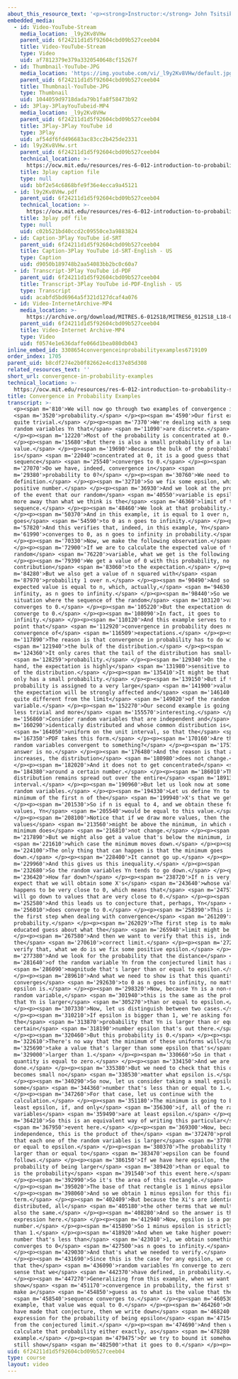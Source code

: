 ```yaml
---
about_this_resource_text: '<p><strong>Instructor:</strong> John Tsitsiklis</p>'
embedded_media:
  - id: Video-YouTube-Stream
    media_location: _l9y2Kv8VHw
    parent_uid: 6f24211d1d5f92604cbd09b527ceeb04
    title: Video-YouTube-Stream
    type: Video
    uid: af7812379e379a3320540648cf15267f
  - id: Thumbnail-YouTube-JPG
    media_location: 'https://img.youtube.com/vi/_l9y2Kv8VHw/default.jpg'
    parent_uid: 6f24211d1d5f92604cbd09b527ceeb04
    title: Thumbnail-YouTube-JPG
    type: Thumbnail
    uid: 1044059d9718dada79b1fa8f58473b92
  - id: 3Play-3PlayYouTubeid-MP4
    media_location: _l9y2Kv8VHw
    parent_uid: 6f24211d1d5f92604cbd09b527ceeb04
    title: 3Play-3Play YouTube id
    type: 3Play
    uid: af54df6fd496683ac83cc2b425de2331
  - id: l9y2Kv8VHw.srt
    parent_uid: 6f24211d1d5f92604cbd09b527ceeb04
    technical_location: >-
      https://ocw.mit.edu/resources/res-6-012-introduction-to-probability-spring-2018/part-ii-inference-limit-theorems/convergence-in-probability-examples/l9y2Kv8VHw.srt
    title: 3play caption file
    type: null
    uid: bbf2e54c6868bfe9f36e4ecca9a45121
  - id: l9y2Kv8VHw.pdf
    parent_uid: 6f24211d1d5f92604cbd09b527ceeb04
    technical_location: >-
      https://ocw.mit.edu/resources/res-6-012-introduction-to-probability-spring-2018/part-ii-inference-limit-theorems/convergence-in-probability-examples/l9y2Kv8VHw.pdf
    title: 3play pdf file
    type: null
    uid: c02b521bd40ccd2c09550ce3a9883824
  - id: Caption-3Play YouTube id-SRT
    parent_uid: 6f24211d1d5f92604cbd09b527ceeb04
    title: Caption-3Play YouTube id-SRT-English - US
    type: Caption
    uid: d9050b189748b2aa54083bb2bc0c60a7
  - id: Transcript-3Play YouTube id-PDF
    parent_uid: 6f24211d1d5f92604cbd09b527ceeb04
    title: Transcript-3Play YouTube id-PDF-English - US
    type: Transcript
    uid: acabfd5bd6964a5f321d127dcaf4a076
  - id: Video-InternetArchive-MP4
    media_location: >-
      https://archive.org/download/MITRES.6-012S18/MITRES6_012S18_L18-07_300k.mp4
    parent_uid: 6f24211d1d5f92604cbd09b527ceeb04
    title: Video-Internet Archive-MP4
    type: Video
    uid: f0574e1e636daffe066d1bea080db043
inline_embed_id: 3308654convergenceinprobabilityexamples6719109
order_index: 1705
parent_uid: b8cdf274e2b0f82662e4cd137e85d308
related_resources_text: ''
short_url: convergence-in-probability-examples
technical_location: >-
  https://ocw.mit.edu/resources/res-6-012-introduction-to-probability-spring-2018/part-ii-inference-limit-theorems/convergence-in-probability-examples
title: Convergence in Probability Examples
transcript: >-
  <p><span m='810'>We will now go through two examples of convergence in</span>
  <span m='3520'>probability.</span> </p><p><span m='4590'>Our first example is
  quite trivial.</span> </p><p><span m='7370'>We're dealing with a sequence of
  random variables Yn that</span> <span m='11090'>are discrete.</span>
  </p><p><span m='12220'>Most of the probability is concentrated at 0.</span>
  </p><p><span m='15680'>But there is also a small probability of a large
  value.</span> </p><p><span m='19690'>Because the bulk of the probability mass
  is</span> <span m='22040'>concentrated at 0, it is a good guess that this
  sequence</span> <span m='25540'>converges to 0.</span> </p><p><span
  m='27070'>Do we have, indeed, convergence in</span> <span
  m='29380'>probability to 0?</span> </p><p><span m='30760'>We need to check the
  definition.</span> </p><p><span m='32710'>So we fix some epsilon, which is a
  positive number.</span> </p><p><span m='36930'>And we look at the probability
  of the event that our random</span> <span m='40550'>variable is epsilon or
  more away than what we think is the</span> <span m='46360'>limit of that
  sequence.</span> </p><p><span m='48460'>We look at that probability.</span>
  </p><p><span m='50370'>And in this example, it is equal to 1 over n, which
  goes</span> <span m='54590'>to 0 as n goes to infinity.</span> </p><p><span
  m='57820'>And this verifies that, indeed, in this example, Yn</span> <span
  m='61990'>converges to 0, as n goes to infinity in probability.</span>
  </p><p><span m='70330'>Now, we make the following observation.</span>
  </p><p><span m='72900'>If we are to calculate the expected value of this
  random</span> <span m='76220'>variable, what we get is the following.</span>
  </p><p><span m='79390'>We get a value of 0 with this probability, no
  contribution</span> <span m='83060'>to the expectation.</span> </p><p><span
  m='84280'>But we also get a value of n squared with</span> <span
  m='87970'>probability 1 over n.</span> </p><p><span m='90490'>And so the
  expected value is equal to n, which, actually,</span> <span m='94630'>goes to
  infinity, as n goes to infinity.</span> </p><p><span m='98440'>So we have a
  situation where the sequence of the random</span> <span m='103120'>variables
  converges to 0.</span> </p><p><span m='105220'>But the expectation does not
  converge to 0.</span> </p><p><span m='108090'>In fact, it goes to
  infinity.</span> </p><p><span m='110120'>And this example serves to make the
  point that</span> <span m='112920'>convergence in probability does not imply
  convergence of</span> <span m='116509'>expectations.</span> </p><p><span
  m='117890'>The reason is that convergence in probability has to do with</span>
  <span m='121940'>the bulk of the distribution.</span> </p><p><span
  m='124360'>It only cares that the tail of the distribution has small</span>
  <span m='128259'>probability.</span> </p><p><span m='129340'>On the other
  hand, the expectation is highly</span> <span m='131980'>sensitive to the tail
  of the distribution.</span> </p><p><span m='135410'>It might be that the tail
  only has a small probability.</span> </p><p><span m='139150'>But if that
  probability is assigned to a very large</span> <span m='141900'>value, then
  the expectation will be strongly affected and</span> <span m='146140'>can be
  quite different from the limit</span> <span m='149020'>of the random
  variable.</span> </p><p><span m='152270'>Our second example is going to be
  less trivial and more</span> <span m='155570'>interesting.</span> </p><p><span
  m='156860'>Consider random variables that are independent and</span> <span
  m='160290'>identically distributed and whose common distribution is</span>
  <span m='164050'>uniform on the unit interval, so that the</span> <span
  m='167350'>PDF takes this form.</span> </p><p><span m='170160'>Are these
  random variables convergent to something?</span> </p><p><span m='175150'>The
  answer is no.</span> </p><p><span m='176480'>And the reason is that as i
  increases, the distribution</span> <span m='180980'>does not change.</span>
  </p><p><span m='182020'>And it does not to get concentrated</span> <span
  m='184380'>around a certain number.</span> </p><p><span m='186010'>The
  distribution remains spread out over the entire</span> <span m='189130'>unit
  interval.</span> </p><p><span m='190960'>But let us look now at some related
  random variables.</span> </p><p><span m='194330'>Let us define Yn to be the
  minimum of the first n of the</span> <span m='199940'>X's that we get.</span>
  </p><p><span m='201530'>So if n is equal to 4, and we obtain these four
  values, Yn</span> <span m='205540'>would be equal to this value.</span>
  </p><p><span m='208100'>Notice that if we draw more values, then the new
  values</span> <span m='213560'>might be above the minimum, in which case the
  minimum does</span> <span m='216810'>not change.</span> </p><p><span
  m='217890'>But we might also get a value that's below the minimum, in</span>
  <span m='221610'>which case the minimum moves down.</span> </p><p><span
  m='224100'>The only thing that can happen is that the minimum goes
  down.</span> </p><p><span m='228400'>It cannot go up.</span> </p><p><span
  m='229960'>And this gives us this inequality.</span> </p><p><span
  m='232680'>So the random variables Yn tends to go down.</span> </p><p><span
  m='236420'>How far down?</span> </p><p><span m='238720'>If n is very large, we
  expect that we will obtain some X's</span> <span m='243640'>whose value
  happens to be very close to 0, which means that</span> <span m='247570'>Yn
  will go down to values that are very close to 0.</span> </p><p><span
  m='252580'>And this leads us to conjecture that, perhaps, Yn</span> <span
  m='256010'>does converge to 0.</span> </p><p><span m='258390'>This is always
  the first step when dealing with convergence</span> <span m='261209'>in
  probability.</span> </p><p><span m='262029'>The first step is to make an
  educated guess about what the</span> <span m='265940'>limit might be.</span>
  </p><p><span m='267580'>And then we want to verify that this is, indeed,
  the</span> <span m='270610'>correct limit.</span> </p><p><span m='272150'>To
  verify that, what we do is we fix some positive epsilon.</span> </p><p><span
  m='277380'>And we look for the probability that the distance</span> <span
  m='281640'>of the random variable Yn from the conjectured limit has a</span>
  <span m='286090'>magnitude that's larger than or equal to epsilon.</span>
  </p><p><span m='289610'>And what we need to show is that this quantity
  converges</span> <span m='292630'>to 0 as n goes to infinity, no matter what
  epsilon is.</span> </p><p><span m='298320'>Now, because Yn is a non-negative
  random variable,</span> <span m='301940'>this is the same as the probability
  that Yn is larger</span> <span m='305270'>than or equal to epsilon.</span>
  </p><p><span m='307330'>Now, let us distinguish between two cases.</span>
  </p><p><span m='310210'>If epsilon is bigger than 1, we're asking for
  the</span> <span m='313870'>probability that Yn is larger than or equal to a
  certain</span> <span m='318190'>number epsilon that's out there.</span>
  </p><p><span m='320460'>But this probability is 0.</span> </p><p><span
  m='322610'>There's no way that the minimum of these uniforms will</span> <span
  m='325690'>take a value that's larger than some epsilon that's</span> <span
  m='329000'>larger than 1.</span> </p><p><span m='330660'>So in that case, this
  quantity is equal to zero.</span> </p><p><span m='334150'>And we are
  done.</span> </p><p><span m='335380'>But we need to check that this quantity
  becomes small no</span> <span m='338530'>matter what epsilon is.</span>
  </p><p><span m='340290'>So now, let us consider taking a small epsilon that is
  some</span> <span m='344360'>number that's less than or equal to 1.</span>
  </p><p><span m='347260'>For that case, let us continue with the
  calculation.</span> </p><p><span m='351180'>The minimum is going to be at
  least epsilon, if, and only</span> <span m='356300'>if, all of the random
  variables</span> <span m='359490'>are at least epsilon.</span> </p><p><span
  m='364210'>So this is an equivalent way of writing this particular</span>
  <span m='367950'>event here.</span> </p><p><span m='369300'>Now, because of
  independence, this is the product of the</span> <span m='372470'>probabilities
  that each one of the random variables is larger</span> <span m='377080'>than
  or equal to epsilon.</span> </p><p><span m='380370'>The probability that X1 is
  larger than or equal to</span> <span m='383470'>epsilon can be found as
  follows.</span> </p><p><span m='386150'>If we have here epsilon, the
  probability of being larger</span> <span m='389420'>than or equal to epsilon
  is the probability</span> <span m='391540'>of this event here.</span>
  </p><p><span m='392990'>So it's the area of this rectangle.</span>
  </p><p><span m='395020'>The base of that rectangle is 1 minus epsilon.</span>
  </p><p><span m='398060'>And so we obtain 1 minus epsilon for this first
  term.</span> </p><p><span m='402409'>But because the Xi's are identically
  distributed, all</span> <span m='405180'>the other terms that we multiply are
  also the same.</span> </p><p><span m='408280'>And so the answer is this
  expression here.</span> </p><p><span m='412940'>Now, epsilon is a positive
  number.</span> </p><p><span m='415890'>So 1 minus epsilon is strictly less
  than 1.</span> </p><p><span m='418920'>And when we take higher powers of a
  number that's less than</span> <span m='423010'>1, we obtain something that
  converges to 0</span> <span m='427500'>as n goes to infinity.</span>
  </p><p><span m='429030'>And that's what we needed to verify.</span>
  </p><p><span m='431690'>Since this is the case for any epsilon, we conclude
  that the</span> <span m='436090'>random variables Yn converge to zero in the
  sense that we</span> <span m='442370'>have defined, in probability.</span>
  </p><p><span m='447270'>Generalizing from this example, when we want to
  show</span> <span m='451170'>convergence in probability, the first step is to
  make a</span> <span m='454850'>guess as to what is the value that the</span>
  <span m='458540'>sequence converges to.</span> </p><p><span m='460530'>In this
  example, that value was equal to 0.</span> </p><p><span m='464260'>Once we
  have made that conjecture, then we write down</span> <span m='468240'>an
  expression for the probability of being epsilon</span> <span m='471540'>away
  from the conjectured limit.</span> </p><p><span m='474690'>And then we
  calculate that probability either exactly, as</span> <span m='478280'>in this
  example.</span> </p><p><span m='479475'>Or we try to bound it somehow and
  still show</span> <span m='482500'>that it goes to 0.</span> </p><p></p>
uid: 6f24211d1d5f92604cbd09b527ceeb04
type: course
layout: video
---
```

